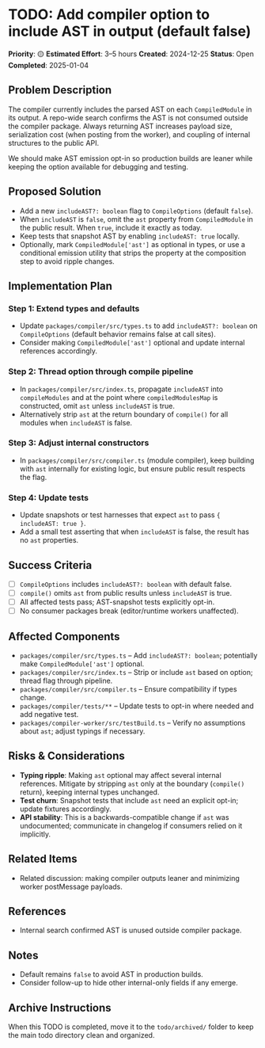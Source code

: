 # TODO: Add compiler option to include AST in output (default false)

**Priority**: 🟡
**Estimated Effort**: 3–5 hours
**Created**: 2024-12-25
**Status**: Open
**Completed**: 2025-01-04
## Problem Description

The compiler currently includes the parsed AST on each `CompiledModule` in its output. A repo-wide search confirms the AST is not consumed outside the compiler package. Always returning AST increases payload size, serialization cost (when posting from the worker), and coupling of internal structures to the public API.

We should make AST emission opt-in so production builds are leaner while keeping the option available for debugging and testing.

## Proposed Solution

- Add a new `includeAST?: boolean` flag to `CompileOptions` (default `false`).
- When `includeAST` is `false`, omit the `ast` property from `CompiledModule` in the public result. When `true`, include it exactly as today.
- Keep tests that snapshot AST by enabling `includeAST: true` locally.
- Optionally, mark `CompiledModule['ast']` as optional in types, or use a conditional emission utility that strips the property at the composition step to avoid ripple changes.

## Implementation Plan

### Step 1: Extend types and defaults
- Update `packages/compiler/src/types.ts` to add `includeAST?: boolean` on `CompileOptions` (default behavior remains false at call sites).
- Consider making `CompiledModule['ast']` optional and update internal references accordingly.

### Step 2: Thread option through compile pipeline
- In `packages/compiler/src/index.ts`, propagate `includeAST` into `compileModules` and at the point where `compiledModulesMap` is constructed, omit `ast` unless `includeAST` is true.
- Alternatively strip `ast` at the return boundary of `compile()` for all modules when `includeAST` is false.

### Step 3: Adjust internal constructors
- In `packages/compiler/src/compiler.ts` (module compiler), keep building with `ast` internally for existing logic, but ensure public result respects the flag.

### Step 4: Update tests
- Update snapshots or test harnesses that expect `ast` to pass `{ includeAST: true }`.
- Add a small test asserting that when `includeAST` is false, the result has no `ast` properties.

## Success Criteria

- [ ] `CompileOptions` includes `includeAST?: boolean` with default false.
- [ ] `compile()` omits `ast` from public results unless `includeAST` is true.
- [ ] All affected tests pass; AST-snapshot tests explicitly opt-in.
- [ ] No consumer packages break (editor/runtime workers unaffected).

## Affected Components

- `packages/compiler/src/types.ts` – Add `includeAST?: boolean`; potentially make `CompiledModule['ast']` optional.
- `packages/compiler/src/index.ts` – Strip or include `ast` based on option; thread flag through pipeline.
- `packages/compiler/src/compiler.ts` – Ensure compatibility if types change.
- `packages/compiler/tests/**` – Update tests to opt-in where needed and add negative test.
- `packages/compiler-worker/src/testBuild.ts` – Verify no assumptions about `ast`; adjust typings if necessary.

## Risks & Considerations

- **Typing ripple**: Making `ast` optional may affect several internal references. Mitigate by stripping `ast` only at the boundary (`compile()` return), keeping internal types unchanged.
- **Test churn**: Snapshot tests that include `ast` need an explicit opt-in; update fixtures accordingly.
- **API stability**: This is a backwards-compatible change if `ast` was undocumented; communicate in changelog if consumers relied on it implicitly.

## Related Items

- Related discussion: making compiler outputs leaner and minimizing worker postMessage payloads.

## References

- Internal search confirmed AST is unused outside compiler package.

## Notes

- Default remains `false` to avoid AST in production builds.
- Consider follow-up to hide other internal-only fields if any emerge.

## Archive Instructions

When this TODO is completed, move it to the `todo/archived/` folder to keep the main todo directory clean and organized.

